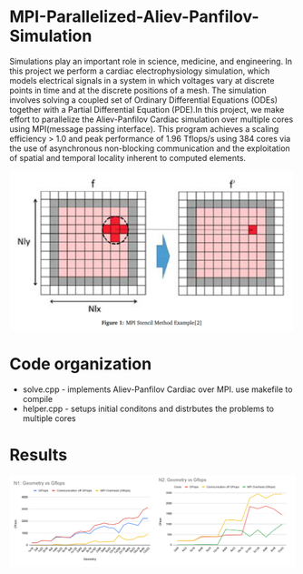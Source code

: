 # MPI-Parallelized-Aliev-Panfilov-Simulation

Simulations play an important role in science, medicine, and engineering. In this project we perform a cardiac electrophysiology simulation, which models electrical signals in a system in which voltages vary at discrete points in time and at the discrete positions of a mesh. The simulation involves solving a coupled set of Ordinary Differential Equations (ODEs) together with a Partial Differential Equation (PDE).In this project, we make effort to parallelize the Aliev-Panfilov Cardiac simulation over multiple cores using MPI(message passing interface). This program achieves a scaling efficiency > 1.0 and peak performance of 1.96 Tflops/s using 384 cores via the use of asynchronous non-blocking communication and the exploitation of spatial and temporal locality inherent to computed elements.

<img src="MPI.png" width="500">

Code organization
=================
* solve.cpp - implements Aliev-Panfilov Cardiac over MPI. use makefile to compile
* helper.cpp - setups initial conditons and distrbutes the problems to multiple cores

Results
=================
<img src="perf.png" width="700">




